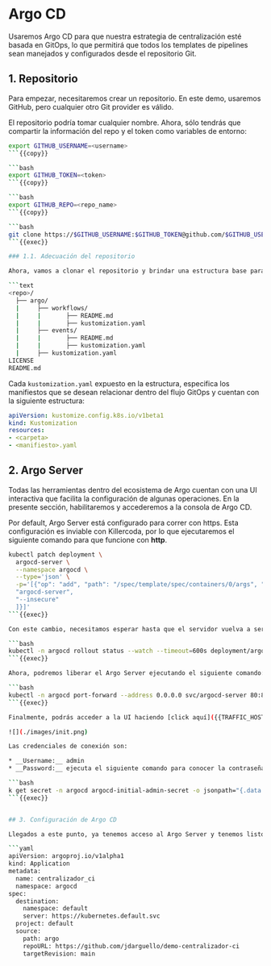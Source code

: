 # Argo CD

Usaremos Argo CD para que nuestra estrategia de centralización esté basada en GitOps, lo que permitirá que todos los templates de pipelines sean manejados y configurados desde el repositorio Git.

## 1. Repositorio

Para empezar, necesitaremos crear un repositorio. En este demo, usaremos GitHub, pero cualquier otro Git provider es válido. 

El repositorio podría tomar cualquier nombre. Ahora, sólo tendrás que compartir la información del repo y el token como variables de entorno:

```bash
export GITHUB_USERNAME=<username>
```{{copy}}

```bash
export GITHUB_TOKEN=<token>
```{{copy}}

```bash
export GITHUB_REPO=<repo_name>
```{{copy}}

```bash
git clone https://$GITHUB_USERNAME:$GITHUB_TOKEN@github.com/$GITHUB_USERNAME/$GITHUB_REPO
```{{exec}}

### 1.1. Adecuación del repositorio

Ahora, vamos a clonar el repositorio y brindar una estructura base para organizar el proyecto. Se recomienda la siguiente estructura:

```text
<repo>/
  ├── argo/
  |     ├── workflows/
  |     |       ├── README.md
  |     |       ├── kustomization.yaml
  |     ├── events/
  |     |       ├── README.md
  |     |       ├── kustomization.yaml
  |     ├── kustomization.yaml
LICENSE
README.md
```

Cada `kustomization.yaml` expuesto en la estructura, especifica los manifiestos que se desean relacionar dentro del flujo GitOps y cuentan con la siguiente estructura:

```yaml
apiVersion: kustomize.config.k8s.io/v1beta1
kind: Kustomization
resources:
- <carpeta>
- <manifiesto>.yaml
```

## 2. Argo Server

Todas las herramientas dentro del ecosistema de Argo cuentan con una UI interactiva que facilita la configuración de algunas operaciones. En la presente sección, habilitaremos y accederemos a la consola de Argo CD.

Por default, Argo Server está configurado para correr con https. Esta configuración es inviable con Killercoda, por lo que ejecutaremos el siguiente comando para que funcione con __http__.

```bash
kubectl patch deployment \
  argocd-server \
  --namespace argocd \
  --type='json' \
  -p='[{"op": "add", "path": "/spec/template/spec/containers/0/args", "value": [
  "argocd-server",
  "--insecure"
  ]}]'
```{{exec}}

Con este cambio, necesitamos esperar hasta que el servidor vuelva a ser desplegado:

```bash
kubectl -n argocd rollout status --watch --timeout=600s deployment/argocd-server
```{{exec}}

Ahora, podremos liberar el Argo Server ejecutando el siguiente comando:

```bash
kubectl -n argocd port-forward --address 0.0.0.0 svc/argocd-server 80:80 > /dev/null &
```{{exec}}

Finalmente, podrás acceder a la UI haciendo [click aquí]({{TRAFFIC_HOST1_80}}). Si en este punto, has hecho todo bien, deberías poder ver la consola de Argo, parecido a como se muestra en la Figura 1.

![](./images/init.png)

Las credenciales de conexión son:

* __Username:__ admin
* __Password:__ ejecuta el siguiente comando para conocer la contraseña:

```bash
k get secret -n argocd argocd-initial-admin-secret -o jsonpath="{.data.password}" | base64 -d
```{{exec}}


## 3. Configuración de Argo CD

Llegados a este punto, ya tenemos acceso al Argo Server y tenemos listo el repositorio. Lo único que debemos hacer es relacionar el repositorio con Argo CD. Podemos hacerlo a través de la UI o creando un `Application` CRD de Argo CD:

```yaml
apiVersion: argoproj.io/v1alpha1
kind: Application
metadata:
  name: centralizador_ci
  namespace: argocd
spec:
  destination:  
    namespace: default
    server: https://kubernetes.default.svc
  project: default
  source:
    path: argo
    repoURL: https://github.com/jdarguello/demo-centralizador-ci
    targetRevision: main
```

